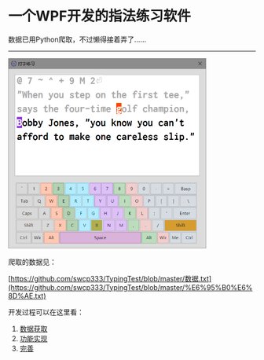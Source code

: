 # 一个WPF开发的指法练习软件

数据已用Python爬取，不过懒得接着弄了……

---

<img src="预览图.png" width="80%" height="80%">

爬取的数据见：

[https://github.com/swcp333/TypingTest/blob/master/数据.txt](https://github.com/swcp333/TypingTest/blob/master/%E6%95%B0%E6%8D%AE.txt)

开发过程可以在这里看：

1. [数据获取](https://swcp333.github.io/TypingTest1.html)
2. [功能实现](https://swcp333.github.io/TypingTest2.html)
3. [完善](https://swcp333.github.io/TypingTest3.html)
